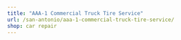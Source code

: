 ```yaml
---
title: "AAA-1 Commercial Truck Tire Service"
url: /san-antonio/aaa-1-commercial-truck-tire-service/
shop: car repair
---
```


